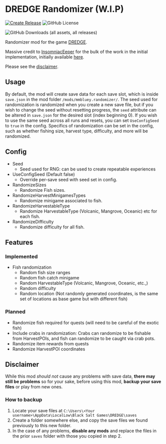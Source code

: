 # DREDGE Randomizer (W.I.P)
[![Create Release](https://github.com/bdlm-dev/DREDGE-Randomizer/actions/workflows/release.yml/badge.svg)](https://github.com/bdlm-dev/DREDGE-Randomizer/actions/workflows/release.yml)
![GitHub License](https://img.shields.io/github/license/bdlm-dev/DREDGE-Randomizer)

![GitHub Downloads (all assets, all releases)](https://img.shields.io/github/downloads/bdlm-dev/DREDGE-Randomizer/total)

Randomizer mod for the game [DREDGE](https://store.steampowered.com/app/1562430/DREDGE/).

Massive credit to [InsomniacEeper](https://github.com/insomniac-eeper) for the bulk of the work in the initial implementation, initially available [here](https://github.com/SloopyNoSleep/DredgeWinchMods).

Please see the [disclaimer](#disclaimer).

## Usage

By default, the mod will create save data for each save slot, which is inside `save.json` in the mod folder `/mods/mmbluey.randomizer/`. The seed used for randomization is randomized when you create a new save file, but if you wish to change the seed without resetting progress, the `seed` attribute can be altered in `save.json` for the desired slot (index beginning 0). If you wish to use the same seed across all runs and resets, you can set `UseConfigSeed` to `true` in the config. Specifics of randomization can be set in the config, such as whether fishing size, harvest type, difficulty, and more will be randomized.

## Config
* Seed
   * Seed used for RNG: can be used to create repeatable experiences
* UseConfigSeed (Default false)
   * Override per-save seed with seed set in config.
* RandomizeSizes
   * Randomize Fish sizes.
* RandomizeHarvestMinigamesTypes
   * Randomize minigame associated to fish.
* RandomizeHarvestableType
   * Randomize HarvestableType (Volcanic, Mangrove, Oceanic) etc for each fish.
* RandomizeDifficulty
   * Randomize difficulty for all fish.

## Features
### Implemented
- Fish randomization
  - Random fish size ranges
  - Random fish catch minigame
  - Random HarvestableType (Volcanic, Mangrove, Oceanic, etc.,)
  - Random difficulty
  - Random location (Not randomly generated coordinates, is the same set of locations as base game but with different fish)

### Planned
- Randomize fish required for quests (will need to be careful of the exotic fish)
- Include crabs in randomization: Crabs can randomize to be fishable from HarvestPOIs, and fish can randomize to be caught via crab pots.
- Randomize item rewards from quests
- Randomize HarvestPOI coordinates

## Disclaimer
While this mod _should not_ cause any problems with save data, **there may still be problems** so for your sake, before using this mod, **backup your save files** or play from new ones.

### How to backup
1. Locate your save files at `C:\Users\<Your username>\AppData\LocalLow\Black Salt Games\DREDGE\saves`
2. Create a folder somewhere else, and copy the save files we found previously to this new folder.
3. In the case of any problems, **disable any mods** and replace the files in the prior `saves` folder with those you copied in step 2.
